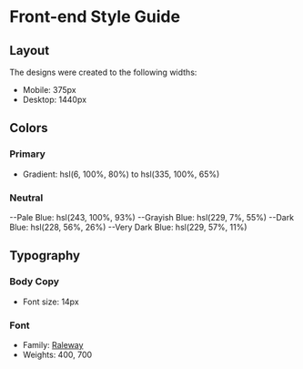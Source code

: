 # Front-end Style Guide

## Layout

The designs were created to the following widths:

- Mobile: 375px
- Desktop: 1440px

## Colors

### Primary

- Gradient: hsl(6, 100%, 80%) to hsl(335, 100%, 65%)

### Neutral

--Pale Blue: hsl(243, 100%, 93%)
--Grayish Blue: hsl(229, 7%, 55%)
--Dark Blue: hsl(228, 56%, 26%)
--Very Dark Blue: hsl(229, 57%, 11%)

## Typography

### Body Copy

- Font size: 14px

### Font

- Family: [Raleway](https://fonts.google.com/specimen/Raleway)
- Weights: 400, 700
